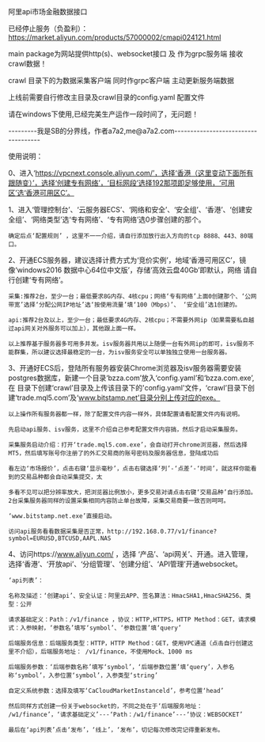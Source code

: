 阿里api市场金融数据接口

已经停止服务（负盈利）：https://market.aliyun.com/products/57000002/cmapi024121.html

main package为网站提供http(s)、websocket接口 及 作为grpc服务端 接收crawl数据！

crawl 目录下的为数据采集客户端 同时作grpc客户端 主动更新服务端数据

上线前需要自行修改主目录及crawl目录的config.yaml 配置文件

请在windows下使用,已经完美生产运作一段时间了，无问题！


---------我是SB的分界线，作者a7a2,me@a7a2.com------------------------------------

使用说明：

0、进入‘https://vpcnext.console.aliyun.com/’，选择‘香港（这里变动下面所有跟随变）’，选择‘创建专有网络’，‘目标网段’选择192那项即足够使用，‘可用区’选‘香港可用区C’。

1、进入‘管理控制台’、‘云服务器ECS’、‘网络和安全’、‘安全组’、‘香港’、‘创建安全组’、‘网络类型’选‘专有网络’、‘专有网络’选0步骤创建的那个。

	确定后点‘配置规则’ ，这里不一一介绍，请自行添加放行出入方向的tcp 8888、443、80端口。
	
2、开通ECS服务器，建议选择计费方式为‘竞价实例’，地域‘香港可用区C’，镜像‘windows2016 数据中心64位中文版’，存储‘高效云盘40Gb’即默认，网络 请自行创建‘专有网络’。

	采集:推荐2台，至少一台；最低要求8G内存、4核cpu；网络‘专有网络’上面0创建那个、‘公网带宽’选择‘分配公网IP地址’选‘按使用流量’填‘100（Mbps）’、 ‘安全组’选1创建的。

	api:推荐2台及以上，至少一台；最低要求4G内存、2核cpu；不需要外网ip（如果需要私自越过api网关对外服务可以加上），其他跟上面一样。

	以上推荐基于服务器多可用多并发。isv服务器共用以上随便一台有外网ip的即可，isv服务不能群集，所以建议选择最稳定的一台，为isv服务安全可以单独独立使用一台服务器。
	
3、开通好ECS后，登陆所有服务器安装Chrome浏览器及isv服务器需要安装postgres数据库，新建一个目录‘bzza.com’放入‘config.yaml’和‘bzza.com.exe’,在
目录下创建‘crawl’目录及上传该目录下的'config.yaml'文件，‘crawl’目录下创建‘trade.mql5.com’及‘www.bitstamp.net’目录分别上传对应的exe。

	以上操作所有服务器都一样，除了配置文件内容一样外，具体配置请看配置文件内有说明。

	先启动api服务、isv服务，这里不介绍自己参考配置文件内容搞，然后才启动采集服务。

	采集服务启动介绍：打开‘trade.mql5.com.exe’，会自动打开chrome浏览器，然后选择MT5，然后填写账号你注册了的外汇交易商的账号密码及服务器信息，登陆成功后

	看左边‘市场报价’，点击右键‘显示毫秒’，点击右键选择‘列’-‘点差’-‘时间’，就这样你能看到的交易品种都会自动采集提交，太

	多看不见可以把分辨率放大，把浏览器比例放小，更多交易对请点击右键‘交易品种’自行添加。2台采集服务器同样的设置采集相同内容防止单台故障，采集交易商要一致否则呵呵。

	‘www.bitstamp.net.exe’直接启动。
	
	访问api服务看看数据采集是否正常，http://192.168.0.77/v1/finance?symbol=EURUSD,BTCUSD,AAPL.NAS

4、访问https://www.aliyun.com/ ，选择 ‘产品’、‘api网关’、开通。进入管理，选择‘香港’、‘开放api’、‘分组管理’、‘创建分组’、‘API管理’开通websocket。

	‘api列表’：

	名称及描述：‘创建api’、安全认证：阿里云APP、签名算法：HmacSHA1,HmacSHA256、类型：公开

	请求基础定义：Path：/v1/finance ，协议：HTTP,HTTPS，HTTP Method：GET，请求模式：入参映射，‘参数名’填写‘symbol’、‘参数位置’填‘query’

	后端服务信息：后端服务类型：HTTP，HTTP Method：GET，使用VPC通道（点击自行创建这里不介绍），后端服务地址： /v1/finance，不使用Mock、1000 ms

	后端服务参数：‘后端参数名称’填写‘symbol’，‘后端参数位置’填‘query’，入参名称‘symbol’，入参位置‘symbol’，入参类型‘string’

	自定义系统参数：选择及填写‘CaCloudMarketInstanceld’，参考位置‘head’
	
	然后同样方式创建一份关于websocket的，不同之处在于‘后端服务地址： /w1/finance’，‘请求基础定义’---‘Path：/w1/finance’---‘协议：WEBSOCKET’

	最后在‘api列表’点击‘发布’，‘线上’，‘发布’，切记每次修改完记得重新发布。
	
